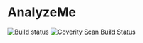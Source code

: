 # AnalyzeMe
[![Build status](https://ci.appveyor.com/api/projects/status/513i4jbxamfnr0v1/branch/master?svg=true)](https://ci.appveyor.com/project/DrunkyBard/analyzeme/branch/master)
<a href="https://scan.coverity.com/projects/5835">
  <img alt="Coverity Scan Build Status"
       src="https://scan.coverity.com/projects/5835/badge.svg"/>
</a>
